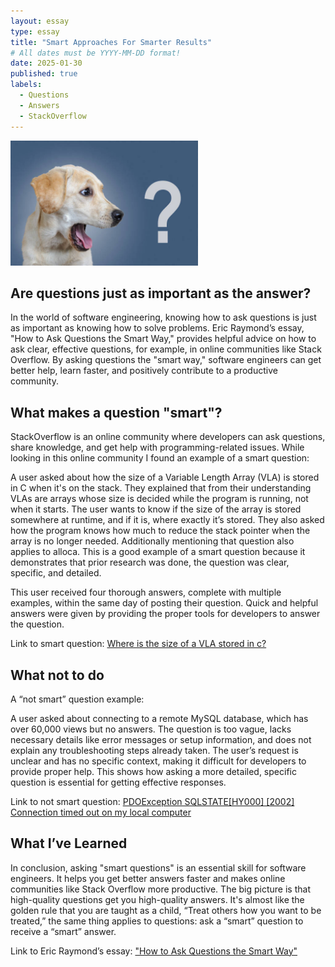 ```yaml
---
layout: essay
type: essay
title: "Smart Approaches For Smarter Results"
# All dates must be YYYY-MM-DD format!
date: 2025-01-30
published: true
labels:
  - Questions
  - Answers
  - StackOverflow
---
```


<img width="300px" class="rounded float-start pe-4" src="../img/questiondog.jpg">

## Are questions just as important as the answer?

In the world of software engineering, knowing how to ask questions is just as important as knowing how to solve problems. Eric Raymond’s essay, "How to Ask Questions the Smart Way," provides helpful advice on how to ask clear, effective questions, for example, in online communities like Stack Overflow. By asking questions the "smart way," software engineers can get better help, learn faster, and positively contribute to a productive community.

## What makes a question "smart"?

StackOverflow is an online community where developers can ask questions, share knowledge, and get help with programming-related issues. While looking in this online community I found an example of a smart question: 

A user asked about how the size of a Variable Length Array (VLA) is stored in C when it's on the stack. They explained that from their understanding VLAs are arrays whose size is decided while the program is running, not when it starts. The user wants to know if the size of the array is stored somewhere at runtime, and if it is, where exactly it’s stored. They also asked how the program knows how much to reduce the stack pointer when the array is no longer needed. Additionally mentioning that question also applies to alloca. This is a good example of a smart question because it demonstrates that prior research was done, the question was clear, specific, and detailed.

This user received four thorough answers, complete with multiple examples, within the same day of posting their question. Quick and helpful answers were given by providing the proper tools for developers to answer the question. 

Link to smart question:  <a href="https://stackoverflow.com/questions/79400684/where-is-the-size-of-a-vla-stored-in-c"><i class="large github icon "></i>Where is the size of a VLA stored in c?</a>


## What not to do

A “not smart” question example:

A user asked about connecting to a remote MySQL database, which has over 60,000 views but no answers. The question is too vague, lacks necessary details like error messages or setup information, and does not explain any troubleshooting steps already taken. The user’s request is unclear and has no specific context, making it difficult for developers to provide proper help. This shows how asking a more detailed, specific question is essential for getting effective responses.

Link to not smart question:  <a href="https://stackoverflow.com/questions/31897406/pdoexception-sqlstatehy000-2002-connection-timed-out-on-my-local-computer"><i class="large github icon "></i>PDOException SQLSTATE[HY000] [2002] Connection timed out on my local computer</a>

## What I’ve Learned

In conclusion, asking "smart questions" is an essential skill for software engineers. It helps you get better answers faster and makes online communities like Stack Overflow more productive. The big picture is that high-quality questions get you high-quality answers. It's almost like the golden rule that you are taught as a child, “Treat others how you want to be treated,” the same thing applies to questions: ask a “smart” question to receive a “smart” answer.

Link to Eric Raymond’s essay: <a href="http://www.catb.org/esr/faqs/smart-questions.html"><i class="large github icon "></i>"How to Ask Questions the Smart Way"</a>
